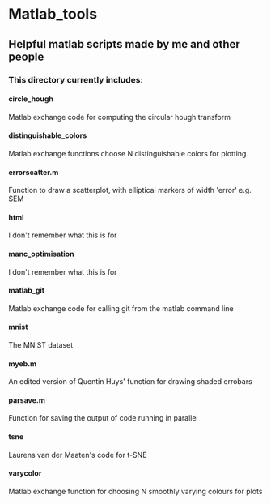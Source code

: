 # Matlab_tools
## Helpful matlab scripts made by me and other people

### This directory currently includes:

#### circle_hough
Matlab exchange code for computing the circular hough transform

#### distinguishable_colors
Matlab exchange functions choose N distinguishable colors for plotting

#### errorscatter.m
Function to draw a scatterplot, with elliptical markers of width 'error' e.g. SEM

#### html
I don't remember what this is for

#### manc_optimisation
I don't remember what this is for

#### matlab_git
Matlab exchange code for calling git from the matlab command line

#### mnist
The MNIST dataset

#### myeb.m
An edited version of Quentin Huys' function for drawing shaded errobars

#### parsave.m
Function for saving the output of code running in parallel

#### tsne
Laurens van der Maaten's code for t-SNE

#### varycolor
Matlab exchange function for choosing N smoothly varying colours for plots
